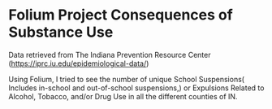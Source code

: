 # Folium Project Consequences of Substance Use
Data retrieved from The Indiana Prevention Resource Center (https://iprc.iu.edu/epidemiological-data/)

Using Folium, I tried to see the number of unique School Suspensions( Includes in-school and out-of-school suspensions,) or Expulsions Related to Alcohol, Tobacco, and/or Drug Use in all the different counties of IN.



